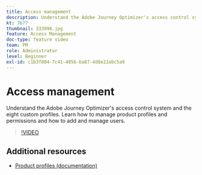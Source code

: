 ```yaml
---
title: Access management
description: Understand the Adobe Journey Optimizer's access control system and the eight custom profiles. Learn how to manage product profiles and permissions and how to add and manage users.
kt: 7677
thumbnail: 333998.jpg
feature: Access Management
doc-type: feature video
team: PM
role: Administrator
level: Beginner
exl-id: c1b3f804-7c41-4856-ba87-4d8e22abc5a9
---
```

# Access management

Understand the Adobe Journey Optimizer's access control system and the eight custom profiles. Learn how to manage product profiles and permissions and how to add and manage users.

>[!VIDEO](https://video.tv.adobe.com/v/333998?quality=12)

## Additional resources

* [Product profiles (documentation)](https://experienceleague.adobe.com/docs/journey-optimizer/using/administration/ootb-product-profiles.html)
